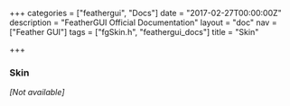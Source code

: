 +++
categories = ["feathergui", "Docs"]
date = "2017-02-27T00:00:00Z"
description = "FeatherGUI Official Documentation"
layout = "doc"
nav = ["Feather GUI"]
tags = ["fgSkin.h", "feathergui_docs"]
title = "Skin"

+++
### Skin

*[Not available]*